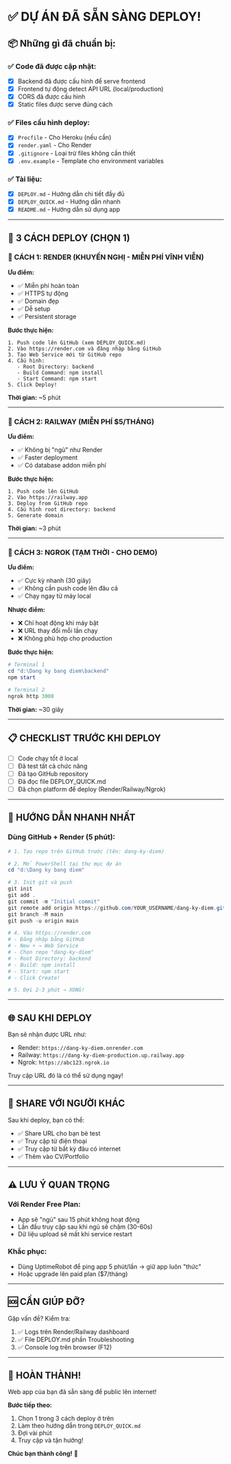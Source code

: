 # ✅ DỰ ÁN ĐÃ SẴN SÀNG DEPLOY!

## 📦 Những gì đã chuẩn bị:

### ✅ Code đã được cập nhật:
- [x] Backend đã được cấu hình để serve frontend
- [x] Frontend tự động detect API URL (local/production)
- [x] CORS đã được cấu hình
- [x] Static files được serve đúng cách

### ✅ Files cấu hình deploy:
- [x] `Procfile` - Cho Heroku (nếu cần)
- [x] `render.yaml` - Cho Render
- [x] `.gitignore` - Loại trừ files không cần thiết
- [x] `.env.example` - Template cho environment variables

### ✅ Tài liệu:
- [x] `DEPLOY.md` - Hướng dẫn chi tiết đầy đủ
- [x] `DEPLOY_QUICK.md` - Hướng dẫn nhanh
- [x] `README.md` - Hướng dẫn sử dụng app

---

## 🚀 3 CÁCH DEPLOY (CHỌN 1)

### 🥇 CÁCH 1: RENDER (KHUYẾN NGHỊ - MIỄN PHÍ VĨNH VIỄN)

**Ưu điểm:**
- ✅ Miễn phí hoàn toàn
- ✅ HTTPS tự động
- ✅ Domain đẹp
- ✅ Dễ setup
- ✅ Persistent storage

**Bước thực hiện:**
```
1. Push code lên GitHub (xem DEPLOY_QUICK.md)
2. Vào https://render.com và đăng nhập bằng GitHub
3. Tạo Web Service mới từ GitHub repo
4. Cấu hình:
   - Root Directory: backend
   - Build Command: npm install
   - Start Command: npm start
5. Click Deploy!
```

**Thời gian:** ~5 phút

---

### 🥈 CÁCH 2: RAILWAY (MIỄN PHÍ $5/THÁNG)

**Ưu điểm:**
- ✅ Không bị "ngủ" như Render
- ✅ Faster deployment
- ✅ Có database addon miễn phí

**Bước thực hiện:**
```
1. Push code lên GitHub
2. Vào https://railway.app
3. Deploy from GitHub repo
4. Cấu hình root directory: backend
5. Generate domain
```

**Thời gian:** ~3 phút

---

### 🥉 CÁCH 3: NGROK (TẠM THỜI - CHO DEMO)

**Ưu điểm:**
- ✅ Cực kỳ nhanh (30 giây)
- ✅ Không cần push code lên đâu cả
- ✅ Chạy ngay từ máy local

**Nhược điểm:**
- ❌ Chỉ hoạt động khi máy bật
- ❌ URL thay đổi mỗi lần chạy
- ❌ Không phù hợp cho production

**Bước thực hiện:**
```powershell
# Terminal 1
cd "d:\Dang ky bang diem\backend"
npm start

# Terminal 2
ngrok http 3000
```

**Thời gian:** ~30 giây

---

## 📋 CHECKLIST TRƯỚC KHI DEPLOY

- [ ] Code chạy tốt ở local
- [ ] Đã test tất cả chức năng
- [ ] Đã tạo GitHub repository
- [ ] Đã đọc file DEPLOY_QUICK.md
- [ ] Đã chọn platform để deploy (Render/Railway/Ngrok)

---

## 🎯 HƯỚNG DẪN NHANH NHẤT

### Dùng GitHub + Render (5 phút):

```powershell
# 1. Tạo repo trên GitHub trước (tên: dang-ky-diem)

# 2. Mở PowerShell tại thư mục dự án
cd "d:\Dang ky bang diem"

# 3. Init git và push
git init
git add .
git commit -m "Initial commit"
git remote add origin https://github.com/YOUR_USERNAME/dang-ky-diem.git
git branch -M main
git push -u origin main

# 4. Vào https://render.com
# - Đăng nhập bằng GitHub
# - New + → Web Service
# - Chọn repo "dang-ky-diem"
# - Root Directory: backend
# - Build: npm install
# - Start: npm start
# - Click Create!

# 5. Đợi 2-3 phút → XONG!
```

---

## 🌐 SAU KHI DEPLOY

Bạn sẽ nhận được URL như:
- Render: `https://dang-ky-diem.onrender.com`
- Railway: `https://dang-ky-diem-production.up.railway.app`
- Ngrok: `https://abc123.ngrok.io`

Truy cập URL đó là có thể sử dụng ngay!

---

## 📱 SHARE VỚI NGƯỜI KHÁC

Sau khi deploy, bạn có thể:
- ✅ Share URL cho bạn bè test
- ✅ Truy cập từ điện thoại
- ✅ Truy cập từ bất kỳ đâu có internet
- ✅ Thêm vào CV/Portfolio

---

## ⚠️ LƯU Ý QUAN TRỌNG

### Với Render Free Plan:
- App sẽ "ngủ" sau 15 phút không hoạt động
- Lần đầu truy cập sau khi ngủ sẽ chậm (30-60s)
- Dữ liệu upload sẽ mất khi service restart

### Khắc phục:
- Dùng UptimeRobot để ping app 5 phút/lần → giữ app luôn "thức"
- Hoặc upgrade lên paid plan ($7/tháng)

---

## 🆘 CẦN GIÚP ĐỠ?

Gặp vấn đề? Kiểm tra:
1. ✅ Logs trên Render/Railway dashboard
2. ✅ File DEPLOY.md phần Troubleshooting
3. ✅ Console log trên browser (F12)

---

## 🎉 HOÀN THÀNH!

Web app của bạn đã sẵn sàng để public lên internet!

**Bước tiếp theo:**
1. Chọn 1 trong 3 cách deploy ở trên
2. Làm theo hướng dẫn trong `DEPLOY_QUICK.md`
3. Đợi vài phút
4. Truy cập và tận hưởng!

**Chúc bạn thành công!** 🚀
